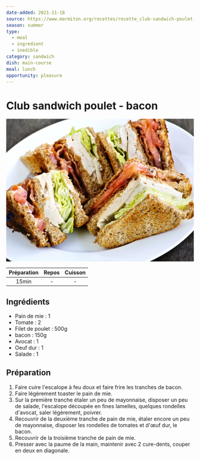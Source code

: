 ```yaml
---
date-added: 2021-11-18
source: https://www.marmiton.org/recettes/recette_club-sandwich-poulet-bacon_41357.aspx
season: summer
type:
  - meal
  - ingredient
  - inedible
category: sandwich
dish: main-course
meal: lunch
opportunity: pleasure
---
```


# Club sandwich poulet - bacon

![](images/Club%20sandwich%20poulet%20-%20bacon.jpg)

| Préparation | Repos | Cuisson |
|:-----------:|:-----:|:-------:|
|    15min    |   -   |    -    |

## Ingrédients

- Pain de mie : 1
- Tomate : 2
- Filet de poulet : 500g
- bacon : 150g
- Avocat : 1
- Oeuf dur : 1
- Salade : 1

## Préparation

1. Faire cuire l'escalope à feu doux et faire frire les tranches de bacon.
2. Faire légèrement toaster le pain de mie.
3. Sur la première tranche étaler un peu de mayonnaise, disposer un peu de salade, l'escalope découpée en fines lamelles, quelques rondelles d'avocat, saler légèrement, poivrer.
4. Recouvrir de la deuxième tranche de pain de mie, étaler encore un peu de mayonnaise, disposer les rondelles de tomates et d'œuf dur, le bacon.
5. Recouvrir de la troisième tranche de pain de mie.
6. Presser avec la paume de la main, maintenir avec 2 cure-dents, couper en deux en diagonale.

